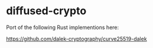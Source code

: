# diffused-crypto

Port of the following Rust implementions here:

https://github.com/dalek-cryptography/curve25519-dalek
